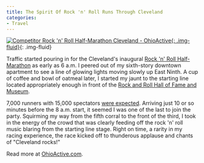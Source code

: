 ```yaml
---
title: The Spirit Of Rock 'n' Roll Runs Through Cleveland
categories:
- Travel
---
```


[![Competitor Rock 'n' Roll Half-Marathon Cleveland - OhioActive](https://withoutapath.com/wp-content/uploads/2013/10/Thailand-Sunset-JOE-BAUR-1024x7681-300x225.jpg){: .img-fluid}](https://withoutapath.com/wp-content/uploads/2013/10/Thailand-Sunset-JOE-BAUR-1024x7681.jpg){: .img-fluid}

Traffic started pouring in for the Cleveland's inaugural [Rock 'n' Roll Half-Marathon](http://runrocknroll.competitor.com/cleveland) as early as 6 a.m. I peered out of my sixth-story downtown apartment to see a line of glowing lights moving slowly up East Ninth. A cup of coffee and bowl of oatmeal later, I started my jaunt to the starting line located appropriately enough in front of the [Rock and Roll Hall of Fame and Museum](http://rockhall.com/).

7,000 runners with 15,000 spectators [were expected](http://www.ohioactive.com/2013/10/03/cleveland-rock-and-roll-marathon/). Arriving just 10 or so minutes before the 8 a.m. start, it seemed I was one of the last to join the party. Squirming my way from the fifth corral to the front of the third, I took in the energy of the crowd that was clearly feeding off the rock 'n' roll music blaring from the starting line stage. Right on time, a rarity in my racing experience, the race kicked off to thunderous applause and chants of "Cleveland rocks!"

Read more at [OhioActive.com](http://www.ohioactive.com/2013/10/09/competitor-cleveland-race/).
